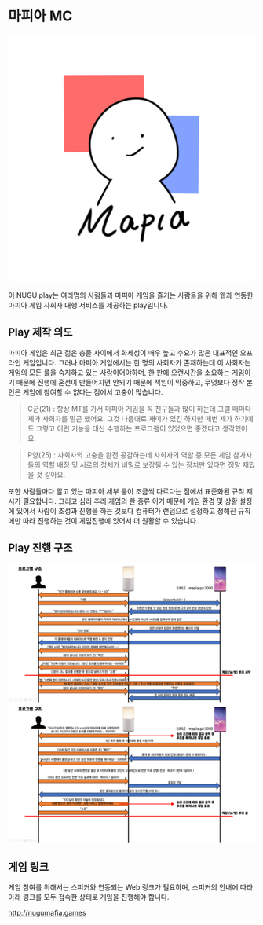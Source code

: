 # 마피아 MC

<img src="./icon.png">

이 NUGU play는 여러명의 사람들과 마피아 게임을 즐기는 사람들을 위해 웹과 연동한 마피아 게임 사회자 대행 서비스를 제공하는 play입니다. 

## Play 제작 의도

마피아 게임은 최근 젊은 층들 사이에서 화제성이 매우 높고 수요가 많은 대표적인 오프라인 게임입니다. 그러나 마피아 게임에서는 한 명의 사회자가 존재하는데 이 사회자는 게임의 모든 룰을 숙지하고 있는 사람이어야하며, 한 판에 오랜시간을 소요하는 게임이기 때문에 진행에 혼선이 만들어지면 안되기 때문에 책임이 막중하고, 무엇보다 정작 본인은 게임에 참여할 수 없다는 점에서 고충이 많습니다. 

> C군(21) : 항상 MT를 가서 마피아 게임을 꼭 친구들과 많이 하는데 그럴 때마다 제가 사회자를 맡곤 했어요. 그것 나름대로 재미가 있긴 하지만 매번 제가 하기에도 그렇고 이런 기능을 대신 수행하는 프로그램이 있었으면 좋겠다고 생각했어요.

> P양(25) : 사회자의 고충을 완전 공감하는데 사회자의 역할 중 모든 게임 참가자들의 역할 배정 및 서로의 정체가 비밀로 보장될 수 있는 장치만 있다면 정말 재밌을 것 같아요.

또한 사람들마다 알고 있는 마피아 세부 룰이 조금씩 다르다는 점에서 표준화된 규칙 제시가 필요합니다. 그리고 심리 추리 게임의 한 종류 이기 때문에 게임 환경 및 상황 설정에 있어서 사람이 조성과 진행을 하는 것보다 컴퓨터가 랜덤으로 설정하고 정해진 규칙에만 따라 진행하는 것이 게임진행에 있어서 더 원활할 수 있습니다.

## Play 진행 구조

<img src="./KakaoTalk_Photo_2019-08-19-01-01-26.png">

<img src="./KakaoTalk_Photo_2019-08-19-01-01-35.png">

## 게임 링크

게임 참여를 위해서는 스피커와 연동되는 Web 링크가 필요하며, 스피커의 안내에 따라 아래 링크를 모두 접속한 상태로 게임을 진행해야 합니다.

http://nugumafia.games

